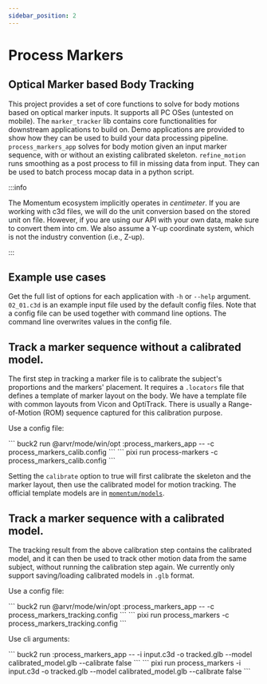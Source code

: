 ```yaml
---
sidebar_position: 2
---
```


# Process Markers

## Optical Marker based Body Tracking

This project provides a set of core functions to solve for body motions based on optical marker inputs. It supports all PC OSes (untested on mobile).
The `marker_tracker` lib contains core functionalities for downstream applications to build on. Demo applications are provided to show how they can be used to build your data processing pipeline. `process_markers_app` solves for body motion given an input marker sequence, with or without an existing calibrated skeleton. `refine_motion` runs smoothing as a post process to fill in missing data from input. They can be used to batch process mocap data in a python script.

:::info

The Momentum ecosystem implicitly operates in *centimeter*. If you are working with c3d files, we will do the unit conversion based on the stored unit on file. However, if you are using our API with your own data, make sure to convert them into cm. We also assume a Y-up coordinate system, which is not the industry convention (i.e., Z-up).

:::

## Example use cases

Get the full list of options for each application with `-h` or `--help` argument. `02_01.c3d` is an example input file used by the default config files. Note that a config file can be used together with command line options. The command line overwrites values in the config file.

## Track a marker sequence without a calibrated model.

The first step in tracking a marker file is to calibrate the subject's proportions and the markers' placement. It requires a `.locators` file that defines a template of marker layout on the body. We have a template file with common layouts from Vicon and OptiTrack. There is usually a Range-of-Motion (ROM) sequence captured for this calibration purpose.

Use a config file:

<FbInternalOnly>
```
buck2 run @arvr/mode/win/opt :process_markers_app -- -c process_markers_calib.config
```
</FbInternalOnly>

<OssOnly>
```
pixi run process-markers -c process_markers_calib.config
```
</OssOnly>

Setting the `calibrate` option to true will first calibrate the skeleton and the marker layout, then use the calibrated model for motion tracking.
<FbInternalOnly>
The official template models are in [`momentum/models`](https://www.internalfb.com/code/fbsource/arvr/libraries/momentum/models/).
</FbInternalOnly>

## Track a marker sequence with a calibrated model.

The tracking result from the above calibration step contains the calibrated model, and it can then be used to track other motion data from the same subject, without running the calibration step again. We currently only support saving/loading calibrated models in `.glb` format.

Use a config file:

<FbInternalOnly>
```
buck2 run @arvr/mode/win/opt :process_markers_app -- -c process_markers_tracking.config
```
</FbInternalOnly>

<OssOnly>
```
pixi run process_markers -c process_markers_tracking.config
```
</OssOnly>

Use cli arguments:

<FbInternalOnly>
```
buck2 run :process_markers_app -- -i input.c3d -o tracked.glb --model calibrated_model.glb --calibrate false
```
</FbInternalOnly>

<OssOnly>
```
pixi run process_markers -i input.c3d -o tracked.glb --model calibrated_model.glb --calibrate false
```
</OssOnly>
